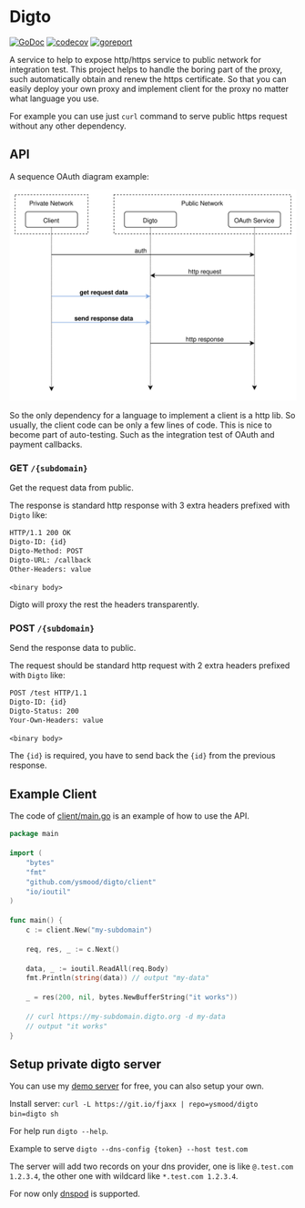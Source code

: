 # Digto

[![GoDoc](https://godoc.org/github.com/ysmood/digto?status.svg)](http://godoc.org/github.com/ysmood/digto)
[![codecov](https://codecov.io/gh/ysmood/digto/branch/master/graph/badge.svg)](https://codecov.io/gh/ysmood/digto)
[![goreport](https://goreportcard.com/badge/github.com/ysmood/digto)](https://goreportcard.com/report/github.com/ysmood/digto)

A service to help to expose http/https service to public network for integration test.
This project helps to handle the boring part of the proxy, such automatically obtain and renew the https certificate.
So that you can easily deploy your own proxy and implement client for the proxy no matter what language you use.

For example you can use just `curl` command to serve public https request without any other dependency.

## API

A sequence OAuth diagram example:

![diagram](doc/digto_sequence_diagram.svg)

So the only dependency for a language to implement a client is a http lib.
So usually, the client code can be only a few lines of code. This is nice to become part of auto-testing.
Such as the integration test of OAuth and payment callbacks.

### GET `/{subdomain}`

Get the request data from public.

The response is standard http response with 3 extra headers prefixed with `Digto` like:

```text
HTTP/1.1 200 OK
Digto-ID: {id}
Digto-Method: POST
Digto-URL: /callback
Other-Headers: value

<binary body>
```

Digto will proxy the rest the headers transparently.

### POST `/{subdomain}`

Send the response data to public.

The request should be standard http request with 2 extra headers prefixed with `Digto` like:

```text
POST /test HTTP/1.1
Digto-ID: {id}
Digto-Status: 200
Your-Own-Headers: value

<binary body>
```

The `{id}` is required, you have to send back the `{id}` from the previous response.

## Example Client

The code of [client/main.go](client/main.go) is an example of how to use the API.

```go
package main

import (
	"bytes"
	"fmt"
	"github.com/ysmood/digto/client"
	"io/ioutil"
)

func main() {
	c := client.New("my-subdomain")

	req, res, _ := c.Next()

	data, _ := ioutil.ReadAll(req.Body)
	fmt.Println(string(data)) // output "my-data"

	_ = res(200, nil, bytes.NewBufferString("it works"))

	// curl https://my-subdomain.digto.org -d my-data
	// output "it works"
}
```

## Setup private digto server

You can use my [demo server](https://digto.org) for free, you can also setup your own.

Install server: `curl -L https://git.io/fjaxx | repo=ysmood/digto bin=digto sh`

For help run `digto --help`.

Example to serve `digto --dns-config {token} --host test.com`

The server will add two records on your dns provider, one is like `@.test.com 1.2.3.4`,
the other one with wildcard like `*.test.com 1.2.3.4`.

For now only [dnspod](https://www.dnspod.com/?lang=en) is supported.

